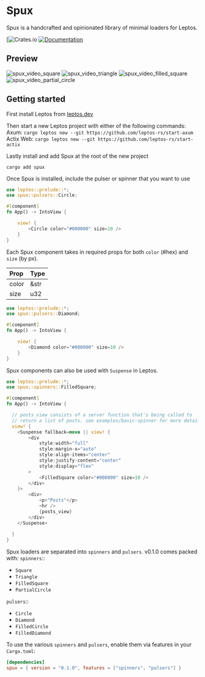 # Spux

Spux is a handcrafted and opinionated library of minimal loaders for Leptos.

[![Crates.io](https://crates.io/crates/spux)
[![Documentation](https://docs.rs/spux/badge.svg)](https://docs.rs/spux)

## Preview

![spux_video_square](https://github.com/user-attachments/assets/fe04b9b4-5384-4136-a6af-5a7f4007af3e)
![spux_video_triangle](https://github.com/user-attachments/assets/5764b014-9bd4-40d4-8c63-ffa110b7af4f)
![spux_video_filled_square](https://github.com/user-attachments/assets/bb45702f-34c4-4578-92ac-7f2fcbacf6ce)
![spux_video_partial_circle](https://github.com/user-attachments/assets/9141b93d-5c8d-4d98-b60d-a5e05d158362)

## Getting started

First install Leptos from [leptos.dev](https://leptos.dev)

Then start a new Leptos project with either of the following commands:
Axum: `cargo leptos new --git https://github.com/leptos-rs/start-axum`
Actix Web: `cargo leptos new --git https://github.com/leptos-rs/start-actix` 

Lastly install and add Spux at the root of the new project
```
cargo add spux
```

Once Spux is installed, include the pulser or spinner that you want to use
```rust
use leptos::prelude::*;
use spux::pulsers::Circle;

#[component]
fn App() -> IntoView {

    view! {
        <Circle color="#000000" size=10 />
    }
}
```

Each Spux component takes in required props for both `color` (#hex) and `size` (by px).

| Prop    | Type |
| :------ | :--- |
| color   | &str |
| size    | u32  |

```rust
use leptos::prelude::*;
use spux::pulsers::Diamond;

#[component]
fn App() -> IntoView {

    view! {
        <Diamond color="#000000" size=10 />
    }
}
```

Spux components can also be used with `Suspense` in Leptos.
```rust
use leptos::prelude::*;
use spux::spinners::FilledSquare;

#[component]
fn App() -> IntoView {

  // posts_view consists of a server function that's being called to
  // return a list of posts. see examples/basic-spinner for more details
  view! {
    <Suspense fallback=move || view! {
        <div
            style:width="full"
            style:margin-x="auto"
            style:align-items="center"
            style:justify-content="center"
            style:display="flex"
        >
            <FilledSquare color="#000000" size=10 />
        </div>
    }>
        <div>
            <p>"Posts"</p>
            <hr />
            {posts_view}
        </div>
    </Suspense>
  
  }
}
```

Spux loaders are separated into `spinners` and `pulsers`. v0.1.0 comes packed with:
`spinners`::
* `Square`
* `Triangle`
* `FilledSquare`
* `PartialCircle`

`pulsers`::
* `Circle`
* `Diamond`
* `FilledCircle`
* `FilledDiamond`

To use the various `spinners` and `pulsers`, enable them via features in your `Cargo.toml`:
```toml
[dependencies]
spux = { version = "0.1.0", features = ["spinners", "pulsers"] }
```
